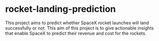 # rocket-landing-prediction
This project aims to predict whether  SpaceX  rocket launches will  land successfully or not. This aim of this project is to give actionable insights that enable SpaceX to predict their revenue and cost for the rockets.
